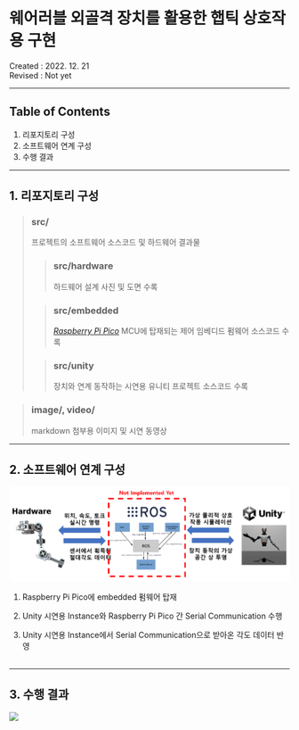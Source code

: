 # **웨어러블 외골격 장치**를 활용한 **햅틱 상호작용** 구현

Created : 2022. 12. 21  
Revised : Not yet

---
## Table of Contents  
1.  리포지토리 구성
2.  소프트웨어 연계 구성
3.  수행 결과  
---
## 1. 리포지토리 구성  
>### src/
>프로젝트의 소프트웨어 소스코드 및 하드웨어 결과물  
>>### src/hardware  
>>하드웨어 설계 사진 및 도면 수록
>
>>### src/embedded
>>[*Raspberry Pi Pico*](https://www.raspberrypi.com/documentation/microcontrollers/raspberry-pi-pico.html) MCU에 탑재되는 제어 임베디드 펌웨어 소스코드 수록
>
>>### src/unity
>>장치와 연계 동작하는 시연용 유니티 프로젝트 소스코드 수록  
>>
>  

>### image/, video/
> markdown 첨부용 이미지 및 시연 동영상  
---  
## 2. 소프트웨어 연계 구성  
![image](scheme.png)
1. Raspberry Pi Pico에 embedded 펌웨어 탑재

2. Unity 시연용 Instance와 Raspberry Pi Pico 간 Serial Communication 수행

3. Unity 시연용 Instance에서 Serial Communication으로 받아온 각도 데이터 반영  
  &nbsp;  

---  
## 3. 수행 결과  
[![](https://img.youtube.com/vi/-TGLWl0HfCQ/maxresdefault.jpg)](https://youtu.be/-TGLWl0HfCQ)

